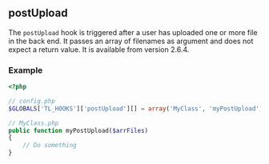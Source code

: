 postUpload
----------

The `postUpload` hook is triggered after a user has uploaded one or more file in the back end. It passes an array of filenames as argument and does not expect a return value. It is available from version 2.6.4.


### Example ###

```php
<?php

// config.php
$GLOBALS['TL_HOOKS']['postUpload'][] = array('MyClass', 'myPostUpload');

// MyClass.php
public function myPostUpload($arrFiles)
{
    // Do something
}
```
